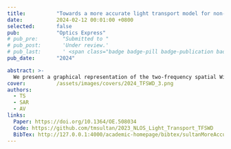 ```yaml
---
title:          "Towards a more accurate light transport model for non-line-of-sight imaging"
date:           2024-02-12 00:01:00 +0800
selected:       false
pub:            "Optics Express"
# pub_pre:        "Submitted to "
# pub_post:       'Under review.'
# pub_last:       ' <span class="badge badge-pill badge-publication badge-success">Spotlight</span>'
pub_date:       "2024"

abstract: >-
  We present a graphical representation of the two-frequency spatial Wigner distribution (TFSWD) forward model, which integrates multiple NLOS imaging modalities. Through experimental validation, we demonstrate that the model more accurately captures light transport and wave propagation, paving the way for future improvements in reconstruction
cover:          /assets/images/covers/2024_TFSWD_3.png
authors:
  - TS
  - SAR
  - AV
links:
  Paper: https://doi.org/10.1364/OE.508034
  Code: https://github.com/tmsultan/2023_NLOS_Light_Transport_TFSWD
  BibTex: http://127.0.0.1:4000/academic-homepage/bibtex/sultanMoreAccurateLight2024/
---
```


